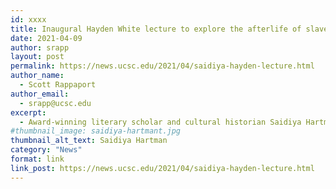 ```yaml
---
id: xxxx
title: Inaugural Hayden White lecture to explore the afterlife of slavery with author Saidiya Hartman
date: 2021-04-09
author: srapp
layout: post
permalink: https://news.ucsc.edu/2021/04/saidiya-hayden-lecture.html
author_name:
  - Scott Rappaport
author_email:
  - srapp@ucsc.edu
excerpt:
  - Award-winning literary scholar and cultural historian Saidiya Hartman will be the featured guest at the inaugural Hayden V. White Distinguished Annual Lecture, a virtual event that takes place on April 19.
#thumbnail_image: saidiya-hartmant.jpg
thumbnail_alt_text: Saidiya Hartman
category: "News"
format: link
link_post: https://news.ucsc.edu/2021/04/saidiya-hayden-lecture.html
---
```

